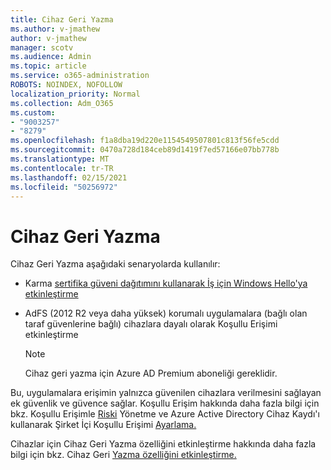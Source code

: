 ```yaml
---
title: Cihaz Geri Yazma
ms.author: v-jmathew
author: v-jmathew
manager: scotv
ms.audience: Admin
ms.topic: article
ms.service: o365-administration
ROBOTS: NOINDEX, NOFOLLOW
localization_priority: Normal
ms.collection: Adm_O365
ms.custom:
- "9003257"
- "8279"
ms.openlocfilehash: f1a8dba19d220e1154549507801c813f56fe5cdd
ms.sourcegitcommit: 0470a728d184ceb89d1419f7ed57166e07bb778b
ms.translationtype: MT
ms.contentlocale: tr-TR
ms.lasthandoff: 02/15/2021
ms.locfileid: "50256972"
---
```

# <a name="device-writeback"></a>Cihaz Geri Yazma

Cihaz Geri Yazma aşağıdaki senaryolarda kullanılır:

- Karma [sertifika güveni dağıtımını kullanarak İş için Windows Hello'ya etkinleştirme](https://docs.microsoft.com/windows/security/identity-protection/hello-for-business/hello-hybrid-cert-trust-prereqs#device-registration)
- AdFS (2012 R2 veya daha yüksek) korumalı uygulamalara (bağlı olan taraf güvenlerine bağlı) cihazlara dayalı olarak Koşullu Erişimi etkinleştirme

    > [!NOTE]
    > Cihaz geri yazma için Azure AD Premium aboneliği gereklidir.

Bu, uygulamalara erişimin yalnızca güvenilen cihazlara verilmesini sağlayan ek güvenlik ve güvence sağlar. Koşullu Erişim hakkında daha fazla bilgi için bkz. Koşullu Erişimle [Riski](https://docs.microsoft.com/azure/active-directory/conditional-access/overview) Yönetme ve Azure Active Directory Cihaz Kaydı'ı kullanarak Şirket İçi Koşullu Erişimi [Ayarlama.](https://docs.microsoft.com/azure/active-directory/devices/overview)

Cihazlar için Cihaz Geri Yazma özelliğini etkinleştirme hakkında daha fazla bilgi için bkz. Cihaz Geri [Yazma özelliğini etkinleştirme.](https://docs.microsoft.com/azure/active-directory/hybrid/how-to-connect-device-writeback)
